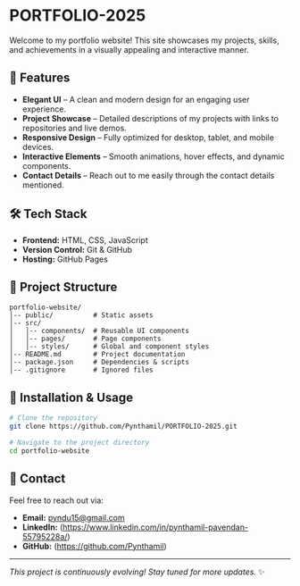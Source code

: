 # PORTFOLIO-2025

Welcome to my portfolio website! This site showcases my projects, skills, and achievements in a visually appealing and interactive manner.

## 🌟 Features
- **Elegant UI** – A clean and modern design for an engaging user experience.
- **Project Showcase** – Detailed descriptions of my projects with links to repositories and live demos.
- **Responsive Design** – Fully optimized for desktop, tablet, and mobile devices.
- **Interactive Elements** – Smooth animations, hover effects, and dynamic components.
- **Contact Details** – Reach out to me easily through the contact details mentioned.

## 🛠 Tech Stack
- **Frontend:** HTML, CSS, JavaScript
- **Version Control:** Git & GitHub
- **Hosting:** GitHub Pages

## 📂 Project Structure
```
portfolio-website/
│-- public/          # Static assets
│-- src/
│   │-- components/  # Reusable UI components
│   │-- pages/       # Page components
│   │-- styles/      # Global and component styles
│-- README.md        # Project documentation
│-- package.json     # Dependencies & scripts
│-- .gitignore       # Ignored files
```

## 🚀 Installation & Usage
```sh
# Clone the repository
git clone https://github.com/Pynthamil/PORTFOLIO-2025.git

# Navigate to the project directory
cd portfolio-website

```

## 💌 Contact
Feel free to reach out via:
- **Email:** pyndu15@gmail.com
- **LinkedIn:** (https://www.linkedin.com/in/pynthamil-pavendan-55795228a/)
- **GitHub:** (https://github.com/Pynthamil)
---
_This project is continuously evolving! Stay tuned for more updates._ ✨
